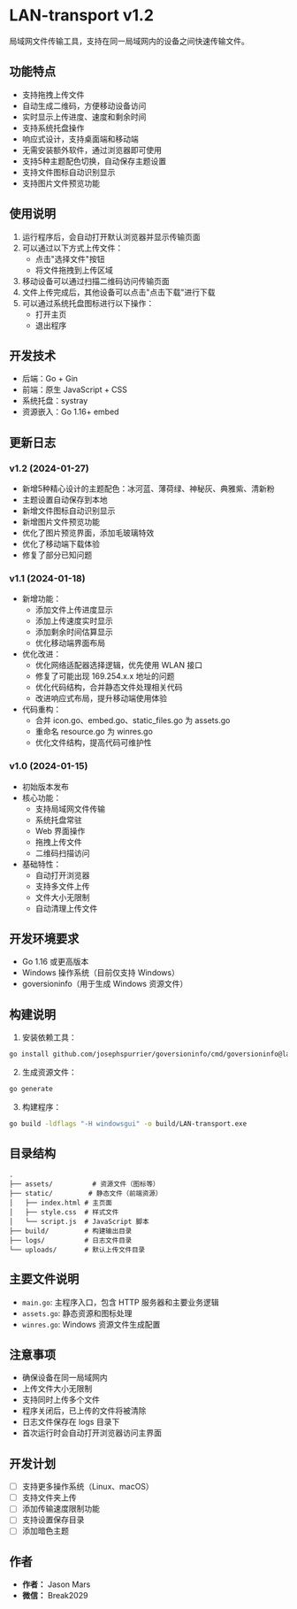 # LAN-transport v1.2

局域网文件传输工具，支持在同一局域网内的设备之间快速传输文件。

## 功能特点

- 支持拖拽上传文件
- 自动生成二维码，方便移动设备访问
- 实时显示上传进度、速度和剩余时间
- 支持系统托盘操作
- 响应式设计，支持桌面端和移动端
- 无需安装额外软件，通过浏览器即可使用
- 支持5种主题配色切换，自动保存主题设置
- 支持文件图标自动识别显示
- 支持图片文件预览功能

## 使用说明

1. 运行程序后，会自动打开默认浏览器并显示传输页面
2. 可以通过以下方式上传文件：
   - 点击"选择文件"按钮
   - 将文件拖拽到上传区域
3. 移动设备可以通过扫描二维码访问传输页面
4. 文件上传完成后，其他设备可以点击"点击下载"进行下载
5. 可以通过系统托盘图标进行以下操作：
   - 打开主页
   - 退出程序

## 开发技术

- 后端：Go + Gin
- 前端：原生 JavaScript + CSS
- 系统托盘：systray
- 资源嵌入：Go 1.16+ embed

## 更新日志

### v1.2 (2024-01-27)
- 新增5种精心设计的主题配色：冰河蓝、薄荷绿、神秘灰、典雅紫、清新粉
- 主题设置自动保存到本地
- 新增文件图标自动识别显示
- 新增图片文件预览功能
- 优化了图片预览界面，添加毛玻璃特效
- 优化了移动端下载体验
- 修复了部分已知问题

### v1.1 (2024-01-18)
- 新增功能：
  - 添加文件上传进度显示
  - 添加上传速度实时显示
  - 添加剩余时间估算显示
  - 优化移动端界面布局
- 优化改进：
  - 优化网络适配器选择逻辑，优先使用 WLAN 接口
  - 修复了可能出现 169.254.x.x 地址的问题
  - 优化代码结构，合并静态文件处理相关代码
  - 改进响应式布局，提升移动端使用体验
- 代码重构：
  - 合并 icon.go、embed.go、static_files.go 为 assets.go
  - 重命名 resource.go 为 winres.go
  - 优化文件结构，提高代码可维护性

### v1.0 (2024-01-15)
- 初始版本发布
- 核心功能：
  - 支持局域网文件传输
  - 系统托盘常驻
  - Web 界面操作
  - 拖拽上传文件
  - 二维码扫描访问
- 基础特性：
  - 自动打开浏览器
  - 支持多文件上传
  - 文件大小无限制
  - 自动清理上传文件

## 开发环境要求

- Go 1.16 或更高版本
- Windows 操作系统（目前仅支持 Windows）
- goversioninfo（用于生成 Windows 资源文件）

## 构建说明

1. 安装依赖工具：
```bash
go install github.com/josephspurrier/goversioninfo/cmd/goversioninfo@latest
```

2. 生成资源文件：
```bash
go generate
```

3. 构建程序：
```bash
go build -ldflags "-H windowsgui" -o build/LAN-transport.exe
```

## 目录结构

```
.
├── assets/          # 资源文件（图标等）
├── static/         # 静态文件（前端资源）
│   ├── index.html # 主页面
│   ├── style.css  # 样式文件
│   └── script.js  # JavaScript 脚本
├── build/         # 构建输出目录
├── logs/          # 日志文件目录
└── uploads/       # 默认上传文件目录
```

## 主要文件说明

- `main.go`: 主程序入口，包含 HTTP 服务器和主要业务逻辑
- `assets.go`: 静态资源和图标处理
- `winres.go`: Windows 资源文件生成配置

## 注意事项

- 确保设备在同一局域网内
- 上传文件大小无限制
- 支持同时上传多个文件
- 程序关闭后，已上传的文件将被清除
- 日志文件保存在 logs 目录下
- 首次运行时会自动打开浏览器访问主界面

## 开发计划

- [ ] 支持更多操作系统（Linux、macOS）
- [ ] 支持文件夹上传
- [ ] 添加传输速度限制功能
- [ ] 支持设置保存目录
- [ ] 添加暗色主题

## 作者

- **作者：** Jason Mars
- **微信：** Break2029